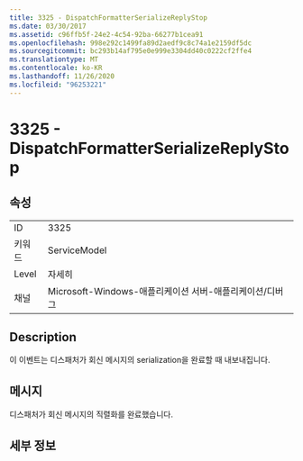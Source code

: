 ```yaml
---
title: 3325 - DispatchFormatterSerializeReplyStop
ms.date: 03/30/2017
ms.assetid: c96ffb5f-24e2-4c54-92ba-66277b1cea91
ms.openlocfilehash: 998e292c1499fa89d2aedf9c8c74a1e2159df5dc
ms.sourcegitcommit: bc293b14af795e0e999e3304dd40c0222cf2ffe4
ms.translationtype: MT
ms.contentlocale: ko-KR
ms.lasthandoff: 11/26/2020
ms.locfileid: "96253221"
---
```

# <a name="3325---dispatchformatterserializereplystop"></a>3325 - DispatchFormatterSerializeReplyStop

## <a name="properties"></a>속성  
  
|||  
|-|-|  
|ID|3325|  
|키워드|ServiceModel|  
|Level|자세히|  
|채널|Microsoft-Windows-애플리케이션 서버-애플리케이션/디버그|  
  
## <a name="description"></a>Description  

 이 이벤트는 디스패처가 회신 메시지의 serialization을 완료할 때 내보내집니다.  
  
## <a name="message"></a>메시지  

 디스패처가 회신 메시지의 직렬화를 완료했습니다.  
  
## <a name="details"></a>세부 정보
